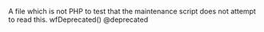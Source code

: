 A file which is not PHP to test that the maintenance script does not attempt to read this. wfDeprecated() @deprecated
